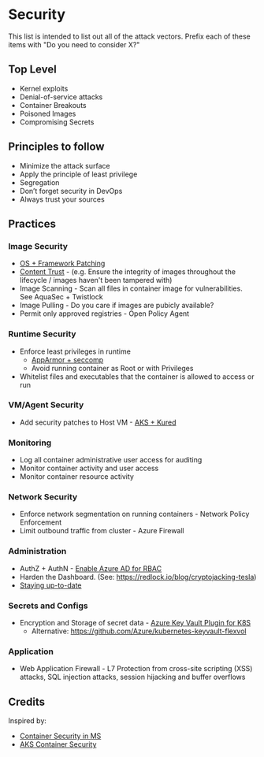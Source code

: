 # Security

This list is intended to list out all of the attack vectors.  Prefix each of these items with "Do you need to consider X?"

## Top Level
* Kernel exploits
* Denial-of-service attacks
* Container Breakouts
* Poisoned Images
* Compromising Secrets

## Principles to follow
* Minimize the attack surface
* Apply the principle of least privilege
* Segregation
* Don’t forget security in DevOps
* Always trust your sources

## Practices

### Image Security

* [OS + Framework Patching](https://docs.microsoft.com/en-us/azure/container-registry/container-registry-tasks-overview#automate-os-and-framework-patching)
* [Content Trust](https://docs.microsoft.com/en-us/azure/container-registry/container-registry-content-trust) - (e.g. Ensure the integrity of images throughout the lifecycle / images haven't been tampered with)
* Image Scanning - Scan all files in container image for vulnerabilities.  See AquaSec + Twistlock
* Image Pulling - Do you care if images are pubicly available?  
* Permit only approved registries - Open Policy Agent

### Runtime Security

* Enforce least privileges in runtime
  * [AppArmor + seccomp](https://docs.microsoft.com/en-us/azure/aks/operator-best-practices-cluster-security#secure-container-access-to-resources)
  * Avoid running container as Root or with Privileges
* Whitelist files and executables that the container is allowed to access or run

### VM/Agent Security

* Add security patches to Host VM - [AKS + Kured](https://docs.microsoft.com/en-us/azure/aks/operator-best-practices-cluster-security#process-node-updates-and-reboots-using-kured)

### Monitoring

* Log all container administrative user access for auditing
* Monitor container activity and user access
* Monitor container resource activity

### Network Security

* Enforce network segmentation on running containers - Network Policy Enforcement
* Limit outbound traffic from cluster - Azure Firewall

### Administration
* AuthZ + AuthN - [Enable Azure AD for RBAC](https://docs.microsoft.com/en-us/azure/aks/operator-best-practices-cluster-security#secure-access-to-the-api-server-and-cluster-nodes)
* Harden the Dashboard.  (See:  https://redlock.io/blog/cryptojacking-tesla)
* [Staying up-to-date](https://docs.microsoft.com/en-us/azure/aks/operator-best-practices-cluster-security#regularly-update-to-the-latest-version-of-kubernetes)

### Secrets and Configs

* Encryption and Storage of secret data - [Azure Key Vault Plugin for K8S](https://github.com/Azure/kubernetes-kms)
  * Alternative: https://github.com/Azure/kubernetes-keyvault-flexvol

### Application

* Web Application Firewall - L7 Protection from cross-site scripting (XSS) attacks, SQL injection attacks, session hijacking and buffer overflows

## Credits

Inspired by: 
* [Container Security in MS](https://azure.microsoft.com/mediahandler/files/resourcefiles/container-security-in-microsoft-azure/Open%20Container%20Security%20in%20Microsoft%20Azure.pdf)
* [AKS Container Security](https://info.cloudops.com/azure-kubernetes-services-container-security)
